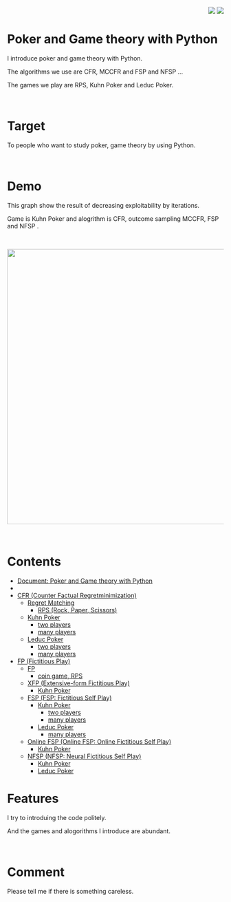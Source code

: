 <p align="right">
	 <img src="https://img.shields.io/github/stars/yu5uke-1024/poker_and_game_theory">
	 <img src="https://img.shields.io/github/license/yu5uke-1024/poker_and_game_theory">
</p>

# Poker and Game theory with Python

I introduce poker and game theory with Python.

The algorithms we use are CFR, MCCFR and FSP and NFSP ...

The games we play are RPS, Kuhn Poker and Leduc Poker.

<br/>

# Target

To people who want to study poker, game theory by using Python.

<br/>

# Demo

This graph show the result of decreasing exploitability by iterations.

Game is Kuhn Poker and alogrithm is CFR, outcome sampling MCCFR, FSP and NFSP .

<br/>
<p align="center">
  <img src="https://user-images.githubusercontent.com/63486375/215392888-3fdc06a7-4d37-4167-99a2-8bc21ec9eef0.png", width=640>
</p>
<br/>

# Contents

- [Document: Poker and Game theory with Python](https://github.com/yu5uke-1024/poker_and_game_theory/tree/main/Doc)
-
- [CFR (Counter Factual Regretminimization)](https://github.com/yu5uke-1024/poker_and_game_theory/tree/main/CFR)
  - [Regret Matching](https://github.com/yu5uke-1024/poker_and_game_theory/tree/main/RegretMatching)
    - [RPS (Rock, Paper, Scissors)](https://github.com/yu5uke-1024/poker_and_game_theory/tree/main/RegretMatching/RPS)
  - [Kuhn Poker](https://github.com/yu5uke-1024/poker_and_game_theory/tree/main/CFR/Kuhn_Poker)
    - [two players](https://github.com/yu5uke-1024/poker_and_game_theory/blob/d559d0b658ea4ec3e5d3b4aabd225f6e6dc9ac63/CFR/Kuhn_Poker/CFR_Kuhn_Poker_two_player_exploitability_dfs.py)
    - [many players](https://github.com/yu5uke-1024/poker_and_game_theory/blob/d559d0b658ea4ec3e5d3b4aabd225f6e6dc9ac63/CFR/Kuhn_Poker/CFR_Kuhn_Poker.py)
  - [Leduc Poker](https://github.com/yu5uke-1024/poker_and_game_theory/tree/main/CFR/Leduc_Poker)
    - [two players](https://github.com/yu5uke-1024/poker_and_game_theory/blob/d559d0b658ea4ec3e5d3b4aabd225f6e6dc9ac63/CFR/Leduc_Poker/CFR_Leduc_Poker_two_players.py)
    - [many players](https://github.com/yu5uke-1024/poker_and_game_theory/blob/d559d0b658ea4ec3e5d3b4aabd225f6e6dc9ac63/CFR/Leduc_Poker/CFR_Leduc_Poker.py)
- [FP (Fictitious Play)](https://github.com/yu5uke-1024/poker_and_game_theory/tree/28b7832b9766d8b329eb3b29e0569ea38c40f085/FP)
  - [FP](https://github.com/yu5uke-1024/poker_and_game_theory/tree/main/FP/FP)
    - [coin game, RPS](https://github.com/yu5uke-1024/poker_and_game_theory/blob/d559d0b658ea4ec3e5d3b4aabd225f6e6dc9ac63/FP/FP/FP_Game_RPS.py)
  - [XFP (Extensive-form Fictitious Play)](https://github.com/yu5uke-1024/poker_and_game_theory/tree/main/FP/XFP)
    - [Kuhn Poker](https://github.com/yu5uke-1024/poker_and_game_theory/blob/d559d0b658ea4ec3e5d3b4aabd225f6e6dc9ac63/FP/XFP/XFP_Kuhn_Poker.py)
  - [FSP (FSP: Fictitious Self Play)](https://github.com/yu5uke-1024/poker_and_game_theory/tree/main/FP/FSP)
    - [Kuhn Poker](https://github.com/yu5uke-1024/poker_and_game_theory/tree/main/FP/FSP/FSP_Kuhn_Poker)
      - [two players](https://github.com/yu5uke-1024/poker_and_game_theory/tree/main/FP/FSP/Kuhn_Poker/two_players)
      - [many players](https://github.com/yu5uke-1024/poker_and_game_theory/tree/main/FP/FSP/Kuhn_Poker/many_players)
    - [Leduc Poker](https://github.com/yu5uke-1024/poker_and_game_theory/tree/main/FP/FSP/Leduc_Poker/many_players)
      - [many players](https://github.com/yu5uke-1024/poker_and_game_theory/tree/main/FP/FSP/Leduc_Poker/many_players)
  - [Online FSP (Online FSP: Online Fictitious Self Play)](https://github.com/yu5uke-1024/poker_and_game_theory/tree/main/FP/Online-FSP)
    - [Kuhn Poker](https://github.com/yu5uke-1024/poker_and_game_theory/tree/main/FP/Online-FSP/Kuhn_Poker)
  - [NFSP (NFSP: Neural Fictitious Self Play)](https://github.com/yu5uke-1024/poker_and_game_theory/tree/main/FP/NFSP)
    - [Kuhn Poker](https://github.com/yu5uke-1024/poker_and_game_theory/tree/main/FP/NFSP/Kuhn_Poker)
    - [Leduc Poker](https://github.com/yu5uke-1024/poker_and_game_theory/tree/main/FP/NFSP/Leduc_Poker)
      <br/>

# Features

I try to introduing the code politely.

And the games and alogorithms I introduce are abundant.

<br/>

# Comment

Please tell me if there is something careless.
